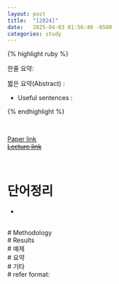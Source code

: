 ```yaml
---
layout: post
title:  "[2024]"  
date:   2025-04-03 01:56:40 -0500
categories: study
---
```


{% highlight ruby %}


한줄 요약: 



짧은 요약(Abstract) :    



* Useful sentences :  


{% endhighlight %}  

<br/>

[Paper link]()  
[~~Lecture link~~]()   

<br/>

# 단어정리  
*  







 
<br/>
# Methodology    






   
 
<br/>
# Results  






<br/>
# 예제  



<br/>  
# 요약   


<br/>  
# 기타  


<br/>
# refer format:     


